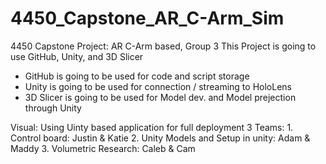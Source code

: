 # 4450_Capstone_AR_C-Arm_Sim
4450 Capstone Project: AR C-Arm based, Group 3
This Project is going to use GitHub, Unity, and 3D Slicer 
  - GitHub is going to be used for code and script storage
  - Unity is going to be used for connection / streaming to HoloLens
  - 3D Slicer is going to be used for Model dev. and Model prejection through Unity

Visual:
Using Uinty based application for full deployment 
  3 Teams:
    1. Control board: Justin & Katie
    2. Unity Models and Setup in unity: Adam & Maddy
    3. Volumetric Research: Caleb & Cam 
